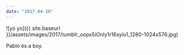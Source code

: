 ```yaml
---
date: "2017-04-20"
---
```


![yo yo]({{ site.baseurl }}/assets/images/2017/tumblr_oopx5iOnly1r16syio1_1280-1024x576.jpg)

Pablo és a boy.
